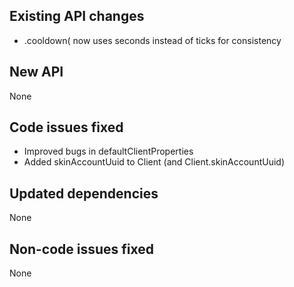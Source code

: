 ## Existing API changes
* <Client>.cooldown( now uses seconds instead of ticks for consistency

## New API
None

## Code issues fixed
* Improved bugs in defaultClientProperties
* Added skinAccountUuid to Client (and Client.skinAccountUuid)

## Updated dependencies
None

## Non-code issues fixed
None